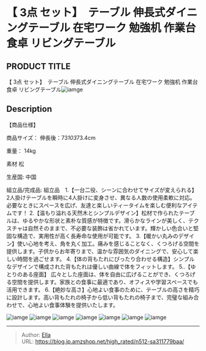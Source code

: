 # 【 3点 セット】　テーブル 伸長式ダイニングテーブル 在宅ワーク 勉強机 作業台 食卓 リビングテーブル


## PRODUCT TITLE 

【 3点 セット】　テーブル 伸長式ダイニングテーブル 在宅ワーク 勉強机 作業台 食卓 リビングテーブル![iamge](https://b2bfiles1.gigab2b.cn/image/wkseller/301/20230921_452aee453c2b2d987520aabacfaf0e7b.jpg)

## Description

【商品仕様】




商品サイズ：
伸長後：73*103*73.4cm


重量：
14kg


素材
松


生産国:
中国


組立品/完成品:
組立品　1.【一台二役、シーンに合わせてサイズが変えられる】2人掛けテーブルを瞬時に4人掛けに変身させ、異なる人数の使用柔軟に対応。必要なときにスペースを広げ、友達と楽しいティータイムを楽しむ便利なアイテムです！
2.【温もり溢れる天然木とシンプルデザイン】松材で作られたテーブルは、ゆるやかな形状と素朴な質感が特徴です。滑らかなラインが美しく、テクスチャは自然そのままで、不必要な装飾は省かれています。輝かしい色合いと堅固な構造で、実用性が高く長寿命な使用が可能です。
3.【暖かい丸みのデザイン】使い心地を考え、角を丸く加工。痛みを感じることなく、くつろげる空間を提供します。子供からお年寄りまで、温かな雰囲気のダイニングで、安心して楽しい時間を過ごせます。
4.【体の背もたれにぴったり合わせる構造】シンプルなデザインで構成された背もたれは優しい曲線で体をフィットします。
5..【ゆとりのある座面】 広々とした座面は、体を自由に広げることができ、くつろげる空間を提供します。家族との食事に最適であり、オフィスや学習スペースでも活用できます。
6.【絶妙な高さ】心地よい食事のために、テーブルの高さを精巧に設計します。高い背もたれの椅子から低い背もたれの椅子まで、完璧な組み合わせで、心地よい食事体験を提供いたします。




![iamge](https://b2bfiles1.gigab2b.cn/image/wkseller/301/20230921_2d7686facc45ae6ebbf176611034d661.jpg)
![iamge](https://b2bfiles1.gigab2b.cn/image/wkseller/301/20230921_d5191d6ef70438bf4503330e680c42fd.jpg)
![iamge](https://b2bfiles1.gigab2b.cn/image/wkseller/301/20230921_a07e8026aeb77c70e323dc8d951c1ca2.jpg)
![iamge](https://b2bfiles1.gigab2b.cn/image/wkseller/301/20230921_98f4a3d64d07c934510fb9d759098f12.jpg)
![iamge](https://b2bfiles1.gigab2b.cn/image/wkseller/301/20230921_d107be9cea9beadae61919ee3601de71.jpg)
![iamge](https://b2bfiles1.gigab2b.cn/image/wkseller/301/20230921_94ee463e41a5a7a337056dfbafd580ea.jpg)
![iamge](https://b2bfiles1.gigab2b.cn/image/wkseller/301/20230908_3a159dc76657a1421e8836239dbbbc11.jpg)


---

> Author: [Ella](https://blog.jp.amzshop.net/)  
> URL: https://blog.jp.amzshop.net/high_rated/n512-sa311779baa/  

